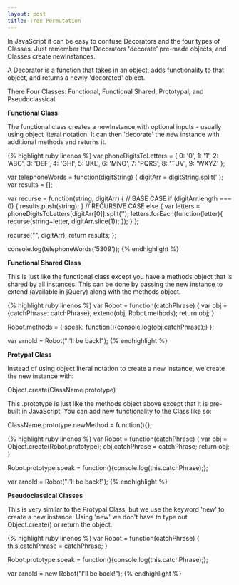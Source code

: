 ```yaml
---
layout: post
title: Tree Permutation
---
```


In JavaScript it can be easy to confuse Decorators and the four types of Classes.  Just remember that Decorators 'decorate' pre-made objects, and Classes create newInstances.

A Decorator is a function that takes in an object, adds functionality to that object, and returns a newly 'decorated' object.

There Four Classes: Functional, Functional Shared, Prototypal, and Pseudoclassical

**Functional Class**

The functional class creates a newInstance with optional inputs - usually using object literal notation.  It can then 'decorate' the new instance with additional methods and returns it.

{% highlight ruby linenos %}
var phoneDigitsToLetters = {
  0: '0',
  1: '1',
  2: 'ABC',
  3: 'DEF',
  4: 'GHI',
  5: 'JKL',
  6: 'MNO',
  7: 'PQRS',
  8: 'TUV',
  9: 'WXYZ'
};


var telephoneWords = function(digitString) {
  digitArr = digitString.split('');
  var results = [];

  var recurse = function(string, digitArr) {
    // BASE CASE
    if (digitArr.length === 0) {
      results.push(string);
    }
    // RECURSIVE CASE
    else {
      var letters = phoneDigitsToLetters[digitArr[0]].split('');
      letters.forEach(function(letter){
        recurse(string+letter, digitArr.slice(1));
      });
    }
  };
  
  recurse("", digitArr);
  return results;
};

console.log(telephoneWords('5309'));
{% endhighlight %}

**Functional Shared Class**

This is just like the functional class except you have a methods object that is shared by all instances.  This can be done by passing the new instance to extend (available in jQuery) along with the methods object.  

{% highlight ruby linenos %}
var Robot = function(catchPhrase) {
  var obj = {catchPhrase: catchPhrase};
  extend(obj, Robot.methods);
  return obj;
}

Robot.methods = {
  speak: function(){console.log(obj.catchPhrase);}
};

var arnold = Robot("I'll be back!");
{% endhighlight %}

**Protypal Class**

Instead of using object literal notation to create a new instance, we create the new instance with:

Object.create(ClassName.prototype)

This .prototype is just like the methods object above except that it is pre-built in JavaScript.  You can add new functionality to the Class like so:

ClassName.prototype.newMethod = function(){};

{% highlight ruby linenos %}
var Robot = function(catchPhrase) {
  var obj = Object.create(Robot.prototype);
  obj.catchPhrase = catchPhrase;
  return obj;
}

Robot.prototype.speak = function(){console.log(this.catchPhrase);};

var arnold = Robot("I'll be back!");
{% endhighlight %}

**Pseudoclassical Classes**

This is very similar to the Protypal Class, but we use the keyword 'new' to create a new instance.  Using 'new' we don't have to type out Object.create() or return the object.

{% highlight ruby linenos %}
var Robot = function(catchPhrase) {
  this.catchPhrase = catchPhrase;
}

Robot.prototype.speak = function(){console.log(this.catchPhrase);};

var arnold = new Robot("I'll be back!");
{% endhighlight %}
